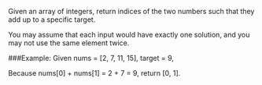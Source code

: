 Given an array of integers, return indices of the two numbers such that they add up to a specific target.

You may assume that each input would have exactly one solution, and you may not use the same element twice.

###Example:
Given nums = [2, 7, 11, 15], target = 9,

Because nums[0] + nums[1] = 2 + 7 = 9,
return [0, 1].

